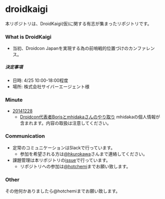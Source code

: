droidkaigi
==========

本リポジトリは、DroidKaigi(仮)に関する有志が集まったリポジトリです。

### What is DroidKaigi

- 当初、Droidcon Japanを実現する為の前哨戦的位置づけのカンファレンス。

##### 決定事項

- 日時: 4/25 10:00-18:00程度
- 場所: 株式会社サイバーエージェント様

### Minute

- [20141228](https://docs.google.com/document/d/1tFTZc0O6Fpw5RqPGz9TBjyHq8cpIKHHMWo20oQYPpsA/edit)
  - [Droidcon代表者Borisとmhidakaさんのやり取り](https://docs.google.com/document/d/1MVHJsQxCf0KOD9I1Z38QUfmbH1x0MYYzm7oyIszKums/edit) mhidakaの個人情報が含まれます。内容の取扱は注意してください。

### Communication

- 定常のコミュニケーションはSlackで行っています。
  - 参加を希望される方は[@hkurokawa](https://github.com/hkurokawa)さんまで連絡してください。
- 課題管理は本リポジトリの[issue](https://github.com/hotchemi/droidkaigi/issues)で行っています。
  - リポジトリへの参加は[@hotchemi](https://github.com/hotchemi)までお願い致します。

### Other

その他何かありましたら@hotchemiまでお願い致します。

